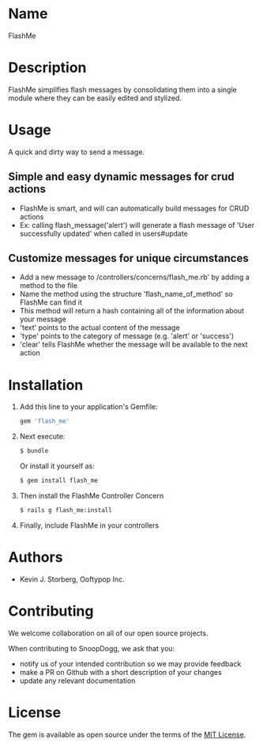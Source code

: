 # Name
  FlashMe



# Description
  FlashMe simplifies flash messages by consolidating them into a single module where they can be easily edited and stylized.



# Usage
  A quick and dirty way to send a message.

## Simple and easy dynamic messages for crud actions
  - FlashMe is smart, and will can automatically build messages for CRUD actions
  - Ex: calling flash_message('alert') will generate a flash message of 'User successfully updated' when called in users#update

## Customize messages for unique circumstances
  - Add a new message to /controllers/concerns/flash_me.rb' by adding a method to the file
  - Name the method using the structure 'flash_name_of_method' so FlashMe can find it
  - This method will return a hash containing all of the information about your message
  - 'text' points to the actual content of the message
  - 'type' points to the category of message (e.g. 'alert' or 'success')
  - 'clear' tells FlashMe whether the message will be available to the next action



# Installation
  1. Add this line to your application's Gemfile:
      ```ruby
      gem 'flash_me'
      ```

  2. Next execute:
      ```bash
      $ bundle
      ```

      Or install it yourself as:
      ```bash
      $ gem install flash_me
      ```

  3. Then install the FlashMe Controller Concern
      ```bash
      $ rails g flash_me:install
      ```

  4. Finally, include FlashMe in your controllers



# Authors
  - Kevin J. Storberg, Ooftypop Inc.



# Contributing
  We welcome collaboration on all of our open source projects.

  When contributing to SnoopDogg, we ask that you:
  - notify us of your intended contribution so we may provide feedback
  - make a PR on Github with a short description of your changes
  - update any relevant documentation



# License
  The gem is available as open source under the terms of the [MIT License](https://opensource.org/licenses/MIT).

